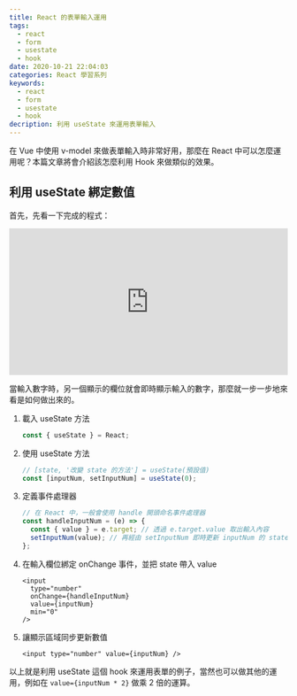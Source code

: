 ```yaml
---
title: React 的表單輸入運用
tags:
  - react
  - form
  - usestate
  - hook
date: 2020-10-21 22:04:03
categories: React 學習系列
keywords:
  - react
  - form
  - usestate
  - hook
decription: 利用 useState 來運用表單輸入
---
```

在 Vue 中使用 v-model 來做表單輸入時非常好用，那麼在 React 中可以怎麼運用呢？本篇文章將會介紹該怎麼利用 Hook 來做類似的效果。

<!--more-->

## 利用 **useState** 綁定數值

首先，先看一下完成的程式：

<iframe height="265" style="width: 100%;" scrolling="no" title="React 的表單輸入運用" src="https://codepen.io/bucky0112/embed/BazQBQr?height=265&theme-id=dark&default-tab=js,result" frameborder="no" loading="lazy" allowtransparency="true" allowfullscreen="true">
  See the Pen <a href='https://codepen.io/bucky0112/pen/BazQBQr'>React 的表單輸入運用</a> by Bucky Chu
  (<a href='https://codepen.io/bucky0112'>@bucky0112</a>) on <a href='https://codepen.io'>CodePen</a>.
</iframe>

當輸入數字時，另一個顯示的欄位就會即時顯示輸入的數字，那麼就一步一步地來看是如何做出來的。

1. 載入 useState 方法

   ```js
   const { useState } = React;
   ```

2. 使用 useState 方法

   ```js
   // [state, '改變 state 的方法'] = useState(預設值)
   const [inputNum, setInputNum] = useState(0);
   ```

3. 定義事件處理器

   ```js
   // 在 React 中，一般會使用 handle 開頭命名事件處理器
   const handleInputNum = (e) => {
     const { value } = e.target; // 透過 e.target.value 取出輸入內容
     setInputNum(value); // 再經由 setInputNum 即時更新 inputNum 的 state
   };
   ```

4. 在輸入欄位綁定 onChange 事件，並把 state 帶入 value

   ```react
   <input
     type="number"
     onChange={handleInputNum}
     value={inputNum}
     min="0"
   />
   ```

5. 讓顯示區域同步更新數值

   ```react
   <input type="number" value={inputNum} />
   ```



以上就是利用 useState 這個 hook 來運用表單的例子，當然也可以做其他的運用，例如在 `value={inputNum * 2}` 做乘 2 倍的運算。

